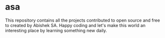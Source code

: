 # asa
This repository contains all the projects contributed to open source and free to created by Abishek SA. Happy coding and let's make this world an interesting place by learning something new daily.

